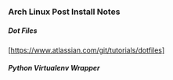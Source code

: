### Arch Linux Post Install Notes

##### Dot Files
[https://www.atlassian.com/git/tutorials/dotfiles]

##### Python Virtualenv Wrapper
